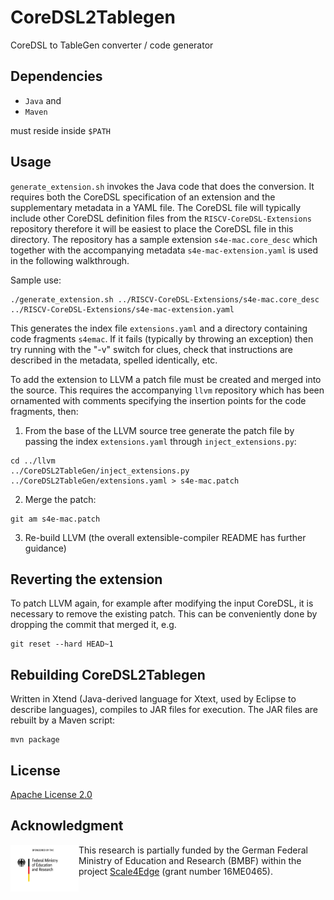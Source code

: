 # CoreDSL2Tablegen

CoreDSL to TableGen converter / code generator

## Dependencies

- `Java` and
- `Maven`

must reside inside `$PATH`

## Usage

`generate_extension.sh` invokes the Java code that does the conversion. It requires both the CoreDSL specification of an extension and the supplementary metadata in a YAML file. The CoreDSL file will typically include other CoreDSL definition files from the `RISCV-CoreDSL-Extensions` repository therefore it will be easiest to place the CoreDSL file in this directory. The repository has a sample extension `s4e-mac.core_desc` which together with the accompanying metadata `s4e-mac-extension.yaml` is used in the following walkthrough.

Sample use:

    ./generate_extension.sh ../RISCV-CoreDSL-Extensions/s4e-mac.core_desc ../RISCV-CoreDSL-Extensions/s4e-mac-extension.yaml

This generates the index file `extensions.yaml` and a directory containing code fragments `s4emac`. If it fails (typically by throwing an exception) then try running with the "-v" switch for clues, check that instructions are described in the metadata, spelled identically, etc.

To add the extension to LLVM a patch file must be created and merged into the source. This requires the accompanying `llvm` repository which has been ornamented with comments specifying the insertion points for the code fragments, then:
1. From the base of the LLVM source tree generate the patch file by passing the index `extensions.yaml` through `inject_extensions.py`:
```
cd ../llvm 
../CoreDSL2TableGen/inject_extensions.py ../CoreDSL2TableGen/extensions.yaml > s4e-mac.patch
```
2. Merge the patch:
```
git am s4e-mac.patch
```
3. Re-build LLVM (the overall extensible-compiler README has further guidance)

## Reverting the extension

To patch LLVM again, for example after modifying the input CoreDSL, it is necessary to remove the existing patch. This can be conveniently done by dropping the commit that merged it, e.g.

    git reset --hard HEAD~1

## Rebuilding CoreDSL2Tablegen

Written in Xtend (Java-derived language for Xtext, used by Eclipse to describe languages), compiles to JAR files for execution. The JAR files are rebuilt by a Maven script:

    mvn package

## License

[Apache License 2.0](./LICENSE)

## Acknowledgment

<img src="./images/BMBF_gefoerdert_2017_en.jpg" alt="drawing" height="75" align="left" >

This research is partially funded by the German Federal Ministry of Education and Research (BMBF) within
the project [Scale4Edge](https://www.edacentrum.de/scale4edge/) (grant number 16ME0465).
